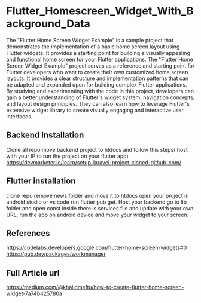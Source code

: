 
# Flutter_Homescreen_Widget_With_Background_Data

The "Flutter Home Screen Widget Example" is a sample project that demonstrates the implementation of a basic home screen layout using Flutter widgets. It provides a starting point for building a visually appealing and functional home screen for your Flutter applications.
The "Flutter Home Screen Widget Example" project serves as a reference and starting point for Flutter developers who want to create their own customized home screen layouts. It provides a clear structure and implementation patterns that can be adapted and expanded upon for building complex Flutter applications.
By studying and experimenting with the code in this project, developers can gain a better understanding of Flutter's widget system, navigation concepts, and layout design principles. They can also learn how to leverage Flutter's extensive widget library to create visually engaging and interactive user interfaces.



## Backend Installation
Clone all repo move backend project to htdocs and follow this steps( host with your IP to run the project on your flutter app)
https://devmarketer.io/learn/setup-laravel-project-cloned-github-com/
## Flutter installation
clone repo remove news folder and move it to htdocs open your project in android studio or vs code run flutter pub get. Host your backend go to lib folder and open const inside there is services file and update with your own URL, run the app on android device and move your widget to your screen.
## References
https://codelabs.developers.google.com/flutter-home-screen-widgets#0
https://pub.dev/packages/workmanager
## Full Article url
https://medium.com/@khalidmeftu/how-to-create-flutter-home-screen-widget-7a74b425780a
